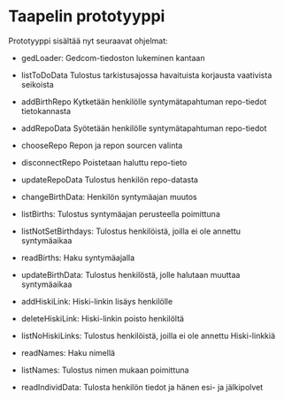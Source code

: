 Taapelin prototyyppi
====================

Prototyyppi sisältää nyt seuraavat ohjelmat:

* gedLoader:		Gedcom-tiedoston lukeminen kantaan

* listToDoData		Tulostus tarkistusajossa havaituista korjausta vaativista seikoista

* addBirthRepo		Kytketään henkilölle syntymätapahtuman repo-tiedot tietokannasta
* addRepoData		Syötetään henkilölle syntymätapahtuman repo-tiedot
* chooseRepo		Repon ja repon sourcen valinta
* disconnectRepo	Poistetaan haluttu repo-tieto
* updateRepoData	Tulostus henkilön repo-datasta

* changeBirthData: 	Henkilön syntymäajan muutos
* listBirths:		Tulostus syntymäajan perusteella poimittuna
* listNotSetBirthdays: 	Tulostus henkilöistä, joilla ei ole annettu syntymäaikaa
* readBirths:		Haku syntymäajalla
* updateBirthData: 	Tulostus henkilöstä, jolle halutaan muuttaa syntymäaikaa

* addHiskiLink: 	Hiski-linkin lisäys henkilölle
* deleteHiskiLink: 	Hiski-linkin poisto henkilöltä
* listNoHiskiLinks: 	Tulostus henkilöistä, joilla ei ole annettu Hiski-linkkiä

* readNames:		Haku nimellä
* listNames:		Tulostus nimen mukaan poimittuna

* readIndividData:	Tulosta henkilön tiedot ja hänen esi- ja jälkipolvet
